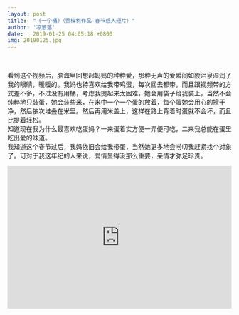 ```yaml
---
layout: post
title:  "《一个桶》（贾樟柯作品-春节感人短片）"
author: '凉葱落'
date:   2019-01-25 04:05:18 +0800
img: 20190125.jpg
---
```

<br>

看到这个视频后，脑海里回想起妈妈的种种爱，那种无声的爱瞬间如股泪泉湿润了我的眼睛，暖暖的。我妈也特喜欢给我带鸡蛋，每次回去都带，而且跟视频带的方式差不多，不过没有用桶，考虑我提起来太困难，她会用袋子给我装上，当然不会纯粹地只装蛋，她会装些米，在米中一个一个蛋的放着，每个蛋她会用心的擦干净，然后依次堆叠在米里。然后再用米盖上，这样在路上背着时蛋就不会坏，而且比提着轻松。<br>
知道现在我为什么最喜欢吃蛋妈？一来蛋着实方便一弄便可吃，二来我总能在蛋里吃出爱的味道。<br>
我知道这个春节过后，我妈依旧会给我带蛋，当然她更多地会唠叨我赶紧找个对象了。可对于我这年纪的人来说，爱情显得没那么重要，亲情才弥足珍贵。<br>
<iframe frameborder="0" width="100%" style="min-height:320px; width:100%; border:none;" src="https://v.qq.com/txp/iframe/player.html?vid=x0831y977v8" allowfullscreen></iframe>

